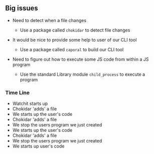 ## Big issues

- Need to detect when a file changes

  - Use a package called `chokidar` to detect file changes

- It would be nice to provide some help to user of our CLI tool

  - Use a package called `caporal` to build our CLI tool

- Need to figure out how to execute some JS code from within a JS program

  - Use the standard Library module `child_process` to execute a program

### Time Line

- Watchit starts up
- Chokidar 'adds' a file
- We starts up the user's code
- Chokidar 'adds' a file
- We stop the users program we just created
- We starts up the user's code
- Chokidar 'adds' a file
- We stop the users program we just created
- We starts up user's code

